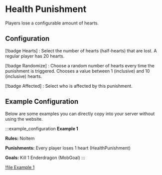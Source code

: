 # Health Punishment

Players lose a configurable amount of hearts.

## Configuration

[!badge Hearts]
:   Select the number of hearts (half-hearts) that are lost. A regular player has 20 hearts.

[!badge Randomize]
:   Choose a random number of hearts every time the punishment is triggered. Chooses a value between 1 (inclusive)
and 10 (inclusive) hearts.

[!badge Affected]
:   Select who is affected by this punishment.

## Example Configuration

Below are some examples you can directly copy into your server without using the website.

:::example_configuration
**Example 1**

**Rules:** NoItem

**Punishments:** Every player loses 1 heart (HealthPunishment)

**Goals:** Kill 1 Enderdragon (MobGoal)
:::

[!file Example 1](../static/examples/no_item_1_heart_lost_all_mob_goal_1_ender_dragon.json)
